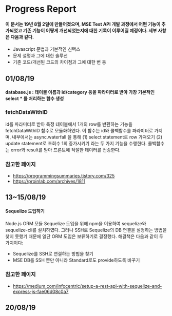 #  Progress Report

#### 이 문서는 19년 8월 2일에 만들어졌으며, MSE Test API 개발 과정에서 어떤 기능이 추가되었고 기존 기능이 어떻게 개선되었는지에 대한 기록이 이루어질 예정이다. 세부 사항은 다음과 같다.
* Javascript 문법과 기본적인 신택스
* 문제 설명과 그에 대한 솔루션
* 기존 코드/개선된 코드의 차이점과 그에 대한 변 등

## 01/08/19
#### database.js : 테이블 이름과 id/category 등을 파라미터로 받아 가장 기본적인 select * 를 처리하는 함수 생성
### fetchDataWithID
id를 파라미터로 받아 특정 테이블에서 1개의 row를 반환하는 기능을 fetchDataWithID 함수로 모듈화하였다.
이 함수는 id와 콜백함수를 파라미터로 가지며, 내부에서는 async.waterfall 을 통해 (1) select statement로 row 가져오기 (2) update statement로 조회수 1회 증가시키기 라는 두 가지 기능을 수행한다.
콜백함수는 error와 result를 받아 프론트에 적절한 데이터를 전송한다.
### 참고한 페이지
* https://programmingsummaries.tistory.com/325
* https://proinlab.com/archives/1811

## 13~15/08/19
#### Sequelize 도입하기
Node.js ORM 모듈 Sequelize 도입을 위해 npm을 이용하여 sequelize와 sequelize-cli를 설치하였다.
그러나 SSH로 Sequelize의 DB 연결을 설정하는 방법을 찾지 못했기 때문에 일단 ORM 도입은 보류하기로 결정했다.
해결책은 다음과 같이 두 가지이다:
* Sequelize를 SSH로 연결하는 방법을 찾기
* MSE DB를 SSH 뿐만 아니라 Standard로도 provide하도록 바꾸기
### 참고한 페이지
* https://medium.com/infocentric/setup-a-rest-api-with-sequelize-and-express-js-fae06d08c0a7

## 20/08/19
